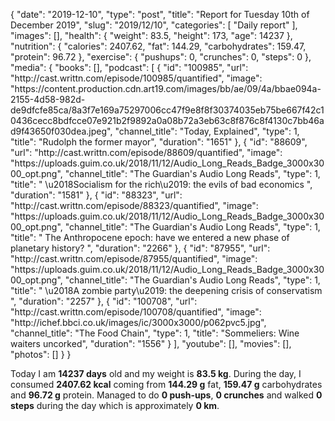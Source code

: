 {
    "date": "2019-12-10",
    "type": "post",
    "title": "Report for Tuesday 10th of December 2019",
    "slug": "2019\/12\/10",
    "categories": [
        "Daily report"
    ],
    "images": [],
    "health": {
        "weight": 83.5,
        "height": 173,
        "age": 14237
    },
    "nutrition": {
        "calories": 2407.62,
        "fat": 144.29,
        "carbohydrates": 159.47,
        "protein": 96.72
    },
    "exercise": {
        "pushups": 0,
        "crunches": 0,
        "steps": 0
    },
    "media": {
        "books": [],
        "podcast": [
            {
                "id": "100985",
                "url": "http:\/\/cast.writtn.com\/episode\/100985\/quantified",
                "image": "https:\/\/content.production.cdn.art19.com\/images\/bb\/ae\/09\/4a\/bbae094a-2155-4d58-982d-de9dfcfe85ca\/8a3f7e169a75297006cc47f9e8f8f30374035eb75be667f42c10436cecc8bdfcce07e921b2f9892a0a08b72a3eb63c8f876c8f4130c7bb46ad9f43650f030dea.jpeg",
                "channel_title": "Today, Explained",
                "type": 1,
                "title": "Rudolph the former mayor",
                "duration": "1651"
            },
            {
                "id": "88609",
                "url": "http:\/\/cast.writtn.com\/episode\/88609\/quantified",
                "image": "https:\/\/uploads.guim.co.uk\/2018\/11\/12\/Audio_Long_Reads_Badge_3000x3000_opt.png",
                "channel_title": "The Guardian's Audio Long Reads",
                "type": 1,
                "title": " \u2018Socialism for the rich\u2019: the evils of bad economics ",
                "duration": "1581"
            },
            {
                "id": "88323",
                "url": "http:\/\/cast.writtn.com\/episode\/88323\/quantified",
                "image": "https:\/\/uploads.guim.co.uk\/2018\/11\/12\/Audio_Long_Reads_Badge_3000x3000_opt.png",
                "channel_title": "The Guardian's Audio Long Reads",
                "type": 1,
                "title": " The Anthropocene epoch: have we entered a new phase of planetary history? ",
                "duration": "2266"
            },
            {
                "id": "87955",
                "url": "http:\/\/cast.writtn.com\/episode\/87955\/quantified",
                "image": "https:\/\/uploads.guim.co.uk\/2018\/11\/12\/Audio_Long_Reads_Badge_3000x3000_opt.png",
                "channel_title": "The Guardian's Audio Long Reads",
                "type": 1,
                "title": " \u2018A zombie party\u2019: the deepening crisis of conservatism ",
                "duration": "2257"
            },
            {
                "id": "100708",
                "url": "http:\/\/cast.writtn.com\/episode\/100708\/quantified",
                "image": "http:\/\/ichef.bbci.co.uk\/images\/ic\/3000x3000\/p062pvc5.jpg",
                "channel_title": "The Food Chain",
                "type": 1,
                "title": "Sommeliers: Wine waiters uncorked",
                "duration": "1556"
            }
        ],
        "youtube": [],
        "movies": [],
        "photos": []
    }
}

Today I am <strong>14237 days</strong> old and my weight is <strong>83.5 kg</strong>. During the day, I consumed <strong>2407.62 kcal</strong> coming from <strong>144.29 g</strong> fat, <strong>159.47 g</strong> carbohydrates and <strong>96.72 g</strong> protein. Managed to do <strong>0 push-ups</strong>, <strong>0 crunches</strong> and walked <strong>0 steps</strong> during the day which is approximately <strong>0 km</strong>.